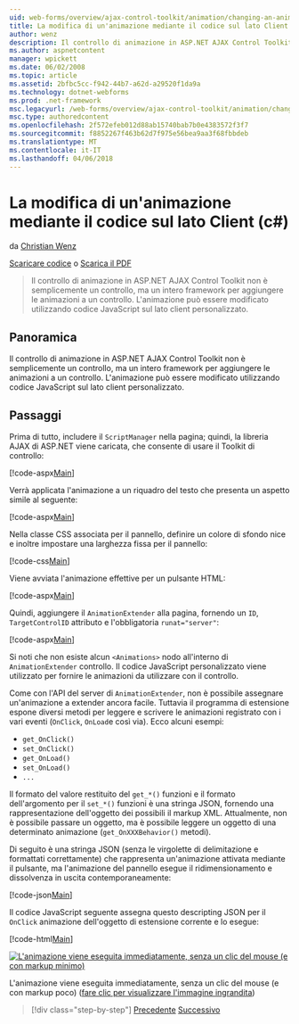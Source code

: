 ```yaml
---
uid: web-forms/overview/ajax-control-toolkit/animation/changing-an-animation-using-client-side-code-cs
title: La modifica di un'animazione mediante il codice sul lato Client (c#) | Documenti Microsoft
author: wenz
description: Il controllo di animazione in ASP.NET AJAX Control Toolkit non è semplicemente un controllo, ma un intero framework per aggiungere le animazioni a un controllo. L'animazione può inoltre...
ms.author: aspnetcontent
manager: wpickett
ms.date: 06/02/2008
ms.topic: article
ms.assetid: 2bfbc5cc-f942-44b7-a62d-a29520f1da9a
ms.technology: dotnet-webforms
ms.prod: .net-framework
msc.legacyurl: /web-forms/overview/ajax-control-toolkit/animation/changing-an-animation-using-client-side-code-cs
msc.type: authoredcontent
ms.openlocfilehash: 2f572efeb012d88ab15740bab7b0e4383572f3f7
ms.sourcegitcommit: f8852267f463b62d7f975e56bea9aa3f68fbbdeb
ms.translationtype: MT
ms.contentlocale: it-IT
ms.lasthandoff: 04/06/2018
---
```

<a name="changing-an-animation-using-client-side-code-c"></a>La modifica di un'animazione mediante il codice sul lato Client (c#)
====================
da [Christian Wenz](https://github.com/wenz)

[Scaricare codice](http://download.microsoft.com/download/f/9/a/f9a26acd-8df4-4484-8a18-199e4598f411/Animation11.cs.zip) o [Scarica il PDF](http://download.microsoft.com/download/6/7/1/6718d452-ff89-4d3f-a90e-c74ec2d636a3/animation11CS.pdf)

> Il controllo di animazione in ASP.NET AJAX Control Toolkit non è semplicemente un controllo, ma un intero framework per aggiungere le animazioni a un controllo. L'animazione può essere modificato utilizzando codice JavaScript sul lato client personalizzato.


## <a name="overview"></a>Panoramica

Il controllo di animazione in ASP.NET AJAX Control Toolkit non è semplicemente un controllo, ma un intero framework per aggiungere le animazioni a un controllo. L'animazione può essere modificato utilizzando codice JavaScript sul lato client personalizzato.

## <a name="steps"></a>Passaggi

Prima di tutto, includere il `ScriptManager` nella pagina; quindi, la libreria AJAX di ASP.NET viene caricata, che consente di usare il Toolkit di controllo:

[!code-aspx[Main](changing-an-animation-using-client-side-code-cs/samples/sample1.aspx)]

Verrà applicata l'animazione a un riquadro del testo che presenta un aspetto simile al seguente:

[!code-aspx[Main](changing-an-animation-using-client-side-code-cs/samples/sample2.aspx)]

Nella classe CSS associata per il pannello, definire un colore di sfondo nice e inoltre impostare una larghezza fissa per il pannello:

[!code-css[Main](changing-an-animation-using-client-side-code-cs/samples/sample3.css)]

Viene avviata l'animazione effettive per un pulsante HTML:

[!code-aspx[Main](changing-an-animation-using-client-side-code-cs/samples/sample4.aspx)]

Quindi, aggiungere il `AnimationExtender` alla pagina, fornendo un `ID`, `TargetControlID` attributo e l'obbligatoria `runat="server"`:

[!code-aspx[Main](changing-an-animation-using-client-side-code-cs/samples/sample5.aspx)]

Si noti che non esiste alcun `<Animations>` nodo all'interno di `AnimationExtender` controllo. Il codice JavaScript personalizzato viene utilizzato per fornire le animazioni da utilizzare con il controllo.

Come con l'API del server di `AnimationExtender`, non è possibile assegnare un'animazione a extender ancora facile. Tuttavia il programma di estensione espone diversi metodi per leggere e scrivere le animazioni registrato con i vari eventi (`OnClick`, `OnLoad`e così via). Ecco alcuni esempi:

- `get_OnClick()`
- `set_OnClick()`
- `get_OnLoad()`
- `set_OnLoad()`
- `...`

Il formato del valore restituito del `get_*()` funzioni e il formato dell'argomento per il `set_*()` funzioni è una stringa JSON, fornendo una rappresentazione dell'oggetto dei possibili il markup XML. Attualmente, non è possibile passare un oggetto, ma è possibile leggere un oggetto di una determinato animazione (`get_OnXXXBehavior()` metodi).

Di seguito è una stringa JSON (senza le virgolette di delimitazione e formattati correttamente) che rappresenta un'animazione attivata mediante il pulsante, ma l'animazione del pannello esegue il ridimensionamento e dissolvenza in uscita contemporaneamente:

[!code-json[Main](changing-an-animation-using-client-side-code-cs/samples/sample6.json)]

Il codice JavaScript seguente assegna questo descripting JSON per il `OnClick` animazione dell'oggetto di estensione corrente e lo esegue:

[!code-html[Main](changing-an-animation-using-client-side-code-cs/samples/sample7.html)]


[![L'animazione viene eseguita immediatamente, senza un clic del mouse (e con markup minimo)](changing-an-animation-using-client-side-code-cs/_static/image2.png)](changing-an-animation-using-client-side-code-cs/_static/image1.png)

L'animazione viene eseguita immediatamente, senza un clic del mouse (e con markup poco) ([fare clic per visualizzare l'immagine ingrandita](changing-an-animation-using-client-side-code-cs/_static/image3.png))

> [!div class="step-by-step"]
> [Precedente](executing-animations-using-client-side-code-cs.md)
> [Successivo](animating-an-updatepanel-control-cs.md)
